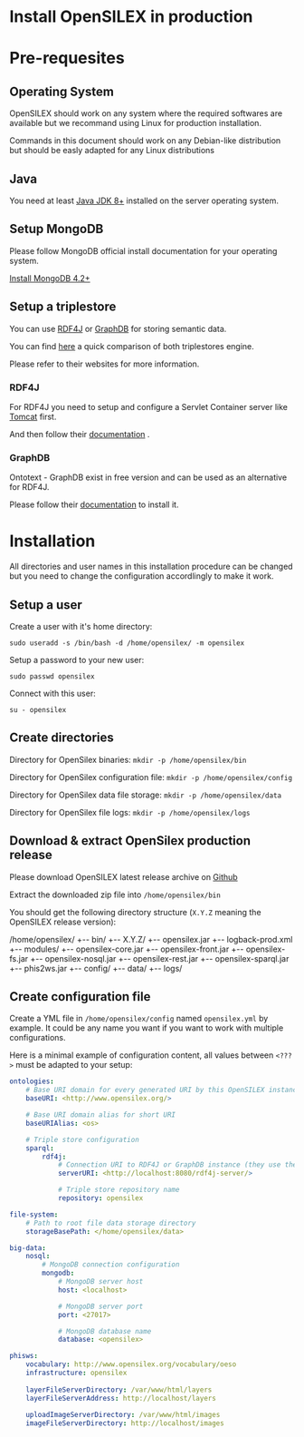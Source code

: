 Install OpenSILEX in production
===============================

# Pre-requesites

## Operating System

OpenSILEX should work on any system where the required softwares are available but we recommand using Linux for production installation.

Commands in this document should work on any Debian-like distribution but should be easly adapted for any Linux distributions

## Java 

You need at least [Java JDK 8+](https://jdk.java.net/) installed on the server operating system.

## Setup MongoDB

Please follow MongoDB official install documentation for your operating system.

[Install MongoDB 4.2+](https://docs.mongodb.com/manual/installation/)

## Setup a triplestore

You can use [RDF4J](https://rdf4j.org/) or [GraphDB](http://graphdb.ontotext.com/) for storing semantic data.

You can find [here](https://db-engines.com/en/system/GraphDB%3BRDF4J) a quick comparison of both triplestores engine.

Please refer to their websites for more information.

### RDF4J

For RDF4J you need to setup and configure a Servlet Container server like [Tomcat](http://tomcat.apache.org/) first.

And then follow their [documentation](https://rdf4j.org/documentation/server-workbench-console/) .


### GraphDB

Ontotext - GraphDB exist in free version and can be used as an alternative for RDF4J.

Please follow their [documentation](http://graphdb.ontotext.com/documentation/free/installation.html) to install it.

# Installation

All directories and user names in this installation procedure can be changed but you need to change the configuration accordlingly to make it work.

## Setup a user

Create a user with it's home directory:

```sudo useradd -s /bin/bash -d /home/opensilex/ -m opensilex```

Setup a password to your new user:

```sudo passwd opensilex```

Connect with this user:

```su - opensilex```

## Create directories

Directory for OpenSilex binaries:
```mkdir -p /home/opensilex/bin```

Directory for OpenSilex configuration file:
```mkdir -p /home/opensilex/config```

Directory for OpenSilex data file storage:
```mkdir -p /home/opensilex/data```

Directory for OpenSilex file logs:
```mkdir -p /home/opensilex/logs```

## Download & extract OpenSilex production release

Please download OpenSILEX latest release archive on [Github](https://github.com/OpenSILEX/opensilex-dev/releases)

Extract the downloaded zip file into ```/home/opensilex/bin```

You should get the following directory structure (`X.Y.Z` meaning the OpenSILEX release version):

/home/opensilex/
+-- bin/
    +-- X.Y.Z/
        +-- opensilex.jar
        +-- logback-prod.xml
        +-- modules/
            +-- opensilex-core.jar
            +-- opensilex-front.jar
            +-- opensilex-fs.jar
            +-- opensilex-nosql.jar
            +-- opensilex-rest.jar
            +-- opensilex-sparql.jar
            +-- phis2ws.jar
+-- config/
+-- data/
+-- logs/

## Create configuration file

Create a YML file in `/home/opensilex/config` named `opensilex.yml` by example.
It could be any name you want if you want to work with multiple configurations.

Here is a minimal example of configuration content, all values between `<???>` must be adapted to your setup:

```yml
ontologies:
    # Base URI domain for every generated URI by this OpenSILEX instance
    baseURI: <http://www.opensilex.org/>

    # Base URI domain alias for short URI
    baseURIAlias: <os>

    # Triple store configuration
    sparql:
        rdf4j:
            # Connection URI to RDF4J or GraphDB instance (they use the same API)
            serverURI: <http://localhost:8080/rdf4j-server/>

            # Triple store repository name
            repository: opensilex

file-system: 
    # Path to root file data storage directory
    storageBasePath: </home/opensilex/data>

big-data:   
    nosql:
        # MongoDB connection configuration
        mongodb:
            # MongoDB server host
            host: <localhost>

            # MongoDB server port
            port: <27017>

            # MongoDB database name
            database: <opensilex>

phisws:
    vocabulary: http://www.opensilex.org/vocabulary/oeso
    infrastructure: opensilex
    
    layerFileServerDirectory: /var/www/html/layers
    layerFileServerAddress: http://localhost/layers
    
    uploadImageServerDirectory: /var/www/html/images
    imageFileServerDirectory: http://localhost/images
```